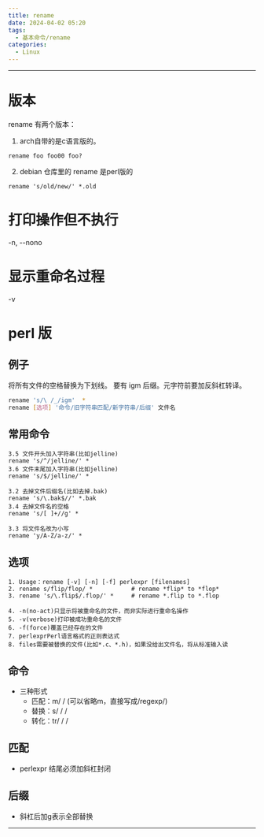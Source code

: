 ```yaml
---
title: rename
date: 2024-04-02 05:20
tags:
  - 基本命令/rename
categories:
  - Linux
---
```


---
# 版本
rename 有两个版本：
1. arch自带的是c语言版的。
```shell
rename foo foo00 foo?
```
2. debian 仓库里的 rename 是perl版的
```shell
rename 's/old/new/' *.old
```

# 打印操作但不执行
-n, --nono	
# 显示重命名过程
-v					

# perl 版

## 例子
将所有文件的空格替换为下划线。
要有 igm 后缀。元字符前要加反斜杠转译。
```bash
rename 's/\ /_/igm'  *
rename [选项] '命令/旧字符串匹配/新字符串/后缀' 文件名
```

## 常用命令
```shell
3.5 文件开头加入字符串(比如jelline)  
rename 's/^/jelline/' *  
3.6 文件末尾加入字符串(比如jelline)  
rename 's/$/jelline/' *

3.2 去掉文件后缀名(比如去掉.bak)  
rename 's/\.bak$//' *.bak
3.4 去掉文件名的空格  
rename 's/[ ]+//g' *

3.3 将文件名改为小写  
rename 'y/A-Z/a-z/' *
```

## 选项
```shell
1. Usage：rename [-v] [-n] [-f] perlexpr [filenames]
2. rename s/flip/flop/ *           # rename *flip* to *flop*
3. rename 's/\.flip$/.flop/' *     # rename *.flip to *.flop

4. -n(no-act)只显示将被重命名的文件，而非实际进行重命名操作
5. -v(verbose)打印被成功重命名的文件
6. -f(force)覆盖已经存在的文件
7. perlexprPerl语言格式的正则表达式
8. files需要被替换的文件(比如*.c、*.h)，如果没给出文件名，将从标准输入读
```
## 命令
- 三种形式
	- 匹配：m/ /  (可以省略m，直接写成/regexp/)
	- 替换：s/ / / 
	- 转化：tr/ / /
## 匹配
- perlexpr 结尾必须加斜杠封闭
## 后缀
- 斜杠后加g表示全部替换



---
